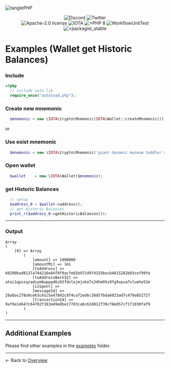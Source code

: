 ![tanglePHP](./images/IOTA_PHP_Banner_Interact_Help.png)

<p style="text-align:center;">
  <a href="https://discord.iota.org/" style="text-decoration:none;"><img src="https://img.shields.io/badge/Discord-9cf.svg?style=social&logo=discord" alt="Discord"></a>
  <a href="https://twitter.com/tanglePHP/" style="text-decoration:none;"><img src="https://img.shields.io/badge/Twitter-9cf.svg?style=social&logo=twitter" alt="Twitter"></a>
  <br>
  <a href="https://github.com/iota-community/iota.php/LICENSE" style="text-decoration:none;"><img src="https://img.shields.io/badge/license-Apache--2.0-green?style=flat-square" alt="Apache-2.0 license"></a>
  <a href="https://www.iota.org/" style="text-decoration:none;"><img src="https://img.shields.io/badge/IOTA-lightgrey?style=flat&logo=iota" alt="IOTA"></a>
  <a href="https://www.php.net/" style="text-decoration:none;"><img src="https://img.shields.io/badge/PHP->= 8.x-blue?style=flat-square&logo=php" alt=">PHP 8"></a>
  <img src="https://github.com/iota-community/iota.php/actions/workflows/phpunit.yml/badge.svg" alt="WorkflowUnitTest">
  <a href="https://packagist.org/packages/iota-community/iota.php/" style="text-decoration:none;"><img src="https://poser.pugx.org/iota-community/iota.php/v/stable.png" alt=">packagist_stable"></a>
</p>

# Examples (Wallet get Historic Balances)

### Include

```php
<?php
  // include iota lib
  require_once("autoload.php");
```

### Create new mnemonic

```php
  $mnemonic = new \IOTA\Crypto\Mnemonic(IOTA\Wallet::createMnemonic());
```

or

### Use exist mnemonic

```php
  $mnemonic = new \IOTA\Crypto\Mnemonic('giant dynamic museum toddler six deny defense ostrich bomb access mercy blood explain muscle shoot shallow glad autumn author calm heavy hawk abuse rally');
```

### Open wallet

```php
  $wallet    = new \IOTA\Wallet($mnemonic);
```

### get Historic Balances

```php
  // setup
  $address_0 = $wallet->address();
  // get Historic Balances
  print_r($address_0->getHistoricBalances());

```
---
### Output

```
Array
(
    [0] => Array
        (
            [amount] => 1000000
            [amountMi] => 1mi
            [toAddress] => 60200bad8137a704216e84f8f9acfe65b972d9f4155becb4815282b03cef99fe
            [toAddressBech32] => atoi1qpszqzadsym6wpppd6z037dvlejmjuke7s24hm95s9fg9vpua7vluehe53e
            [isSpent] => 
            [messageId] => 28a8ac278a9ce63c41c5e47842c8f4ca72ed6c38d57bda6823ad7c479a85272f
            [transactionId] => 9af8e14647c64702f383e49e8be17703ca6c62d812f39cf8e857cf1f1030faf9
        )
)

```

---

## Additional Examples

Please find other examples in the [examples](../examples) folder.


___

<- Back to [Overview](000_index.md)